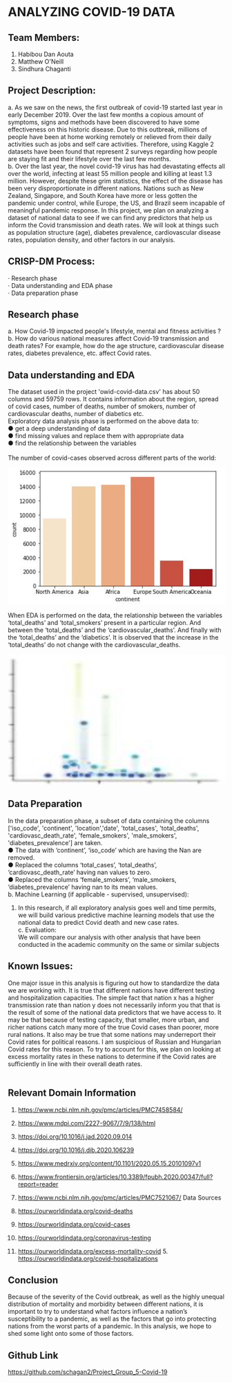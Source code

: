 
# ANALYZING COVID-19 DATA<br>

## Team Members​:
1. Habibou Dan Aouta
2. Matthew O'Neill
3. Sindhura Chaganti<br/>
## Project Description:<br/>
a. As we saw on the news, the first outbreak of covid-19 started last year in early December 2019. Over the last few months a copious amount of symptoms, signs and methods have been discovered to have some effectiveness on this historic disease. Due to this outbreak, millions of people have been at home working remotely or relieved from their daily activities such as jobs and self care activities. Therefore, using Kaggle 2 datasets have been found that represent 2 surveys regarding how people are staying fit and their lifestyle over the last few months.<br/>
b. Over the last year, the novel covid-19 virus has had devastating effects all over the world, infecting at least 55 million people and killing at least 1.3 million. However, despite these grim statistics, the effect of the disease has been very disproportionate in different nations. Nations such as New Zealand, Singapore, and South Korea have more or less gotten the pandemic under control, while Europe, the US, and Brazil seem incapable of meaningful pandemic response. In this project, we plan on analyzing a dataset of national data to see if we can find any predictors that help us inform the Covid transmission and death rates. We will look at things such as population structure (age), diabetes prevalence, cardiovascular disease rates, population density, and other factors in our analysis.<br/>
## CRISP-DM Process​:<br/>
·​ ​Research phase<br/>
·​ ​Data understanding and EDA phase<br/>
·​ ​Data preparation phase<br/>
## Research phase<br/>
a. How Covid-19 impacted people's lifestyle, mental and fitness activities ?<br/>
b. How do various national measures affect Covid-19 transmission and death rates? For example, how do the age structure, cardiovascular disease rates, diabetes prevalence, etc. affect Covid rates.<br/>

## Data understanding and EDA<br/>
The dataset used in the project 'owid-covid-data.csv' has about 50 columns and 59759 rows. It contains information about the region, spread of covid cases, number of deaths, number of smokers, number of cardiovascular deaths, number of diabetics etc.<br/>
Exploratory data analysis phase is performed on the above data to:<br/>
● get a deep understanding of data<br/>
● find missing values and replace them with appropriate data<br/>
● find the relationship between the variables<br/><br>
The number of covid-cases observed across different parts of the world:

![alt text](https://github.com/schagan2/Project_Group_5-Covid-19/blob/main/Graph1.png?raw=true)

When EDA is performed on the data, the relationship between the variables ‘total_deaths’ and ‘total_smokers’ present in a particular region. And between the ‘total_deaths’ and the ‘cardiovascular_deaths’. And finally with the ‘total_deaths’ and the ‘diabetics’. It is observed that the increase in the ‘total_deaths’ do not change with the cardiovascular_deaths.

![alt text](https://github.com/schagan2/Project_Group_5-Covid-19/blob/main/Graph2.png?raw=true)  

## Data Preparation<br>
In the data preparation phase, a subset of data containing the columns ['iso_code', 'continent', 'location','date', 'total_cases', 'total_deaths', 'cardiovasc_death_rate', 'female_smokers', 'male_smokers', 'diabetes_prevalence'] are taken.<br/>
● The data with ‘continent’, ‘iso_code’ which are having the Nan are removed.<br/>
● Replaced the columns ‘total_cases’, ‘total_deaths’, ‘cardiovasc_death_rate’ having nan
values to zero.<br/>
● Replaced the columns ‘female_smokers’, ‘male_smokers, ‘diabetes_prevalence’ having
nan to its mean values.<br/>
b. Machine Learning (if applicable - supervised, unsupervised):<br/>
1. In this research, if all exploratory analysis goes well and time permits, we will build various predictive machine learning models that use the national data to predict Covid death and new case rates.<br/>
c. Evaluation:<br/>
We will compare our analysis with other analysis that have been conducted in the academic community on the same or similar subjects<br/>
## Known Issues:<br/>
One major issue in this analysis is figuring out how to standardize the data we are working with. It is true that different nations have different testing and hospitalization capacities. The simple fact that nation x has a higher transmission rate than nation y does not necessarily inform you that that is the result of some of the national data predictors that we have access to. It may be that because of testing capacity, that smaller, more urban, and richer nations catch many more of the true Covid cases than poorer, more rural nations. It also may be true that some nations may underreport their Covid rates for political reasons. I am suspicious of Russian and Hungarian Covid rates for this reason. To try to account for this, we plan on looking at excess mortality rates in these nations to determine if the Covid rates are sufficiently in line with their overall death rates.<br/><br>
## Relevant Domain Information<br/>
1. https://www.ncbi.nlm.nih.gov/pmc/articles/PMC7458584/
2. https://www.mdpi.com/2227-9067/7/9/138/html
3. https://doi.org/10.1016/j.jad.2020.09.014

4. https://doi.org/10.1016/j.dib.2020.106239
5. https://www.medrxiv.org/content/10.1101/2020.05.15.20101097v1
6. https://www.frontiersin.org/articles/10.3389/fpubh.2020.00347/full?report=reader
7. https://www.ncbi.nlm.nih.gov/pmc/articles/PMC7521067/
Data Sources
1. https://ourworldindata.org/covid-deaths
2. https://ourworldindata.org/covid-cases
3. https://ourworldindata.org/coronavirus-testing
4. https://ourworldindata.org/excess-mortality-covid 5. https://ourworldindata.org/covid-hospitalizations<br>
## Conclusion<br>
Because of the severity of the Covid outbreak, as well as the highly unequal distribution of mortality and morbidity between different nations, it is important to try to understand what factors influence a nation’s susceptibility to a pandemic, as well as the factors that go into protecting nations from the worst parts of a pandemic. In this analysis, we hope to shed some light onto some of those factors.
## Github Link<br>
https://github.com/schagan2/Project_Group_5-Covid-19
